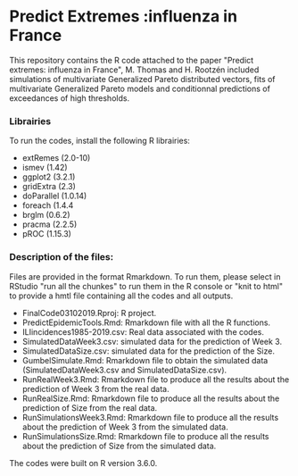 # Predict Extremes :influenza in France

This repository contains the R code attached to the paper "Predict extremes: influenza in France", M. Thomas and H. Rootzén included simulations of multivariate Generalized Pareto distributed vectors, fits of multivariate Generalized Pareto models and conditionnal predictions of exceedances of high thresholds. 

### Librairies
To run the codes, install the following R librairies:
  - extRemes (2.0-10)
  - ismev (1.42)
  - ggplot2 (3.2.1)
  - gridExtra (2.3)
  - doParallel (1.0.14)
  - foreach (1.4.4
  - brglm (0.6.2)
  - pracma (2.2.5)
  - pROC (1.15.3)

### Description of the files:
Files are provided in the format Rmarkdown. To run them, please select in RStudio "run all the chunkes" to run them in the R console or "knit to html" to provide a hmtl file containing all the codes and all outputs.

- FinalCode03102019.Rproj: R project. 
- PredictEpidemicTools.Rmd: Rmarkdown file with all the R functions.
- ILIincidences1985-2019.csv: Real data associated with the codes.
- SimulatedDataWeek3.csv: simulated data for the prediction of Week 3.
- SimulatedDataSize.csv: simulated data for the prediction of the Size.
- GumbelSimulate.Rmd: Rmarkdown file to obtain the simulated data (SimulatedDataWeek3.csv and SimulatedDataSize.csv).
- RunRealWeek3.Rmd: Rmarkdown file to produce all the results about the prediction of Week 3 from the real data.
- RunRealSize.Rmd: Rmarkdown file to produce all the results about the prediction of Size from the real data.
- RunSimulationsWeek3.Rmd: Rmarkdown file to produce all the results about the prediction of Week 3 from the simulated data.
- RunSimulationsSize.Rmd: Rmarkdown file to produce all the results about the prediction of Size from the simulated data.

The codes	were built on R version 3.6.0.
